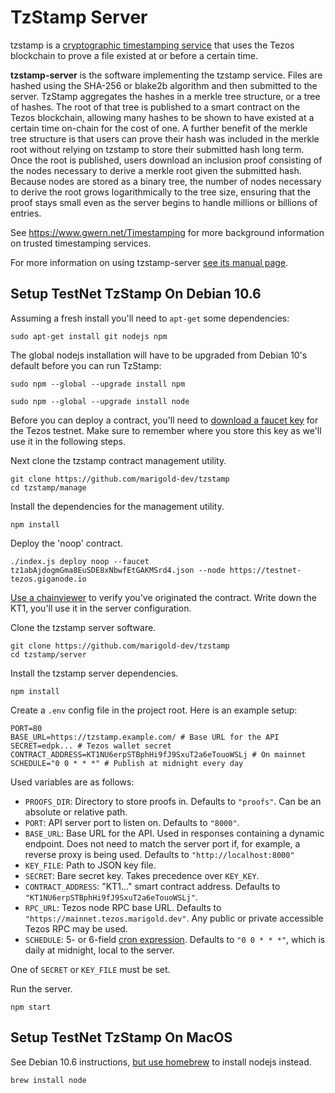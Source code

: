 # TzStamp Server

tzstamp is a [cryptographic timestamping service](https://www.gwern.net/Timestamping)
that uses the Tezos blockchain to prove a file existed at or before a certain time.

**tzstamp-server** is the software implementing the tzstamp service. Files are
hashed using the SHA-256 or blake2b algorithm and then submitted to the server.
TzStamp aggregates the hashes in a merkle tree structure, or a tree of hashes.
The root of that tree is published to a smart contract on the Tezos blockchain,
allowing many hashes to be shown to have existed at a certain time on-chain for
the cost of one. A further benefit of the merkle tree structure is that users
can prove their hash was included in the merkle root without relying on tzstamp
to store their submitted hash long term. Once the root is published, users download an
inclusion proof consisting of the nodes necessary to derive a merkle root given
the submitted hash. Because nodes are stored as a binary tree, the number of
nodes necessary to derive the root grows logarithmically to the tree size,
ensuring that the proof stays small even as the server begins to handle millions
or billions of entries.

See https://www.gwern.net/Timestamping for more background information on
trusted timestamping services.

For more information on using tzstamp-server [see its manual page](https://github.com/marigold-dev/tzstamp/blob/main/server/man/man1/tzstamp-server.md).

## Setup TestNet TzStamp On Debian 10.6

Assuming a fresh install you'll need to `apt-get` some dependencies:

    sudo apt-get install git nodejs npm

The global nodejs installation will have to be upgraded from Debian 10's default
before you can run TzStamp:

    sudo npm --global --upgrade install npm

    sudo npm --global --upgrade install node

Before you can deploy a contract, you'll need to [download a faucet
key](https://faucet.tzalpha.net/) for the Tezos testnet. Make sure to remember
where you store this key as we'll use it in the following steps.

Next clone the tzstamp contract management utility.

    git clone https://github.com/marigold-dev/tzstamp
    cd tzstamp/manage

Install the dependencies for the management utility.

    npm install

Deploy the 'noop' contract.

    ./index.js deploy noop --faucet tz1abAjdogmGma8EuSDE8xNbwfEtGAKMSrd4.json --node https://testnet-tezos.giganode.io

[Use a chainviewer](https://better-call.dev/) to verify you've originated the
contract. Write down the KT1, you'll use it in the server configuration.

Clone the tzstamp server software.

    git clone https://github.com/marigold-dev/tzstamp
    cd tzstamp/server

Install the tzstamp server dependencies.

    npm install

Create a `.env` config file in the project root. Here is an
example setup:

    PORT=80
    BASE_URL=https://tzstamp.example.com/ # Base URL for the API
    SECRET=edpk... # Tezos wallet secret
    CONTRACT_ADDRESS=KT1NU6erpSTBphHi9fJ9SxuT2a6eTouoWSLj # On mainnet
    SCHEDULE="0 0 * * *" # Publish at midnight every day

Used variables are as follows:
- `PROOFS_DIR`: Directory to store proofs in. Defaults to `"proofs"`. Can be an absolute or relative path.
- `PORT`: API server port to listen on. Defaults to `"8000"`.
- `BASE_URL`: Base URL for the API. Used in responses containing a dynamic endpoint. Does not need to match the server port if, for example, a reverse proxy is being used. Defaults to `"http://localhost:8000"`
- `KEY_FILE`: Path to JSON key file.
- `SECRET`: Bare secret key. Takes precedence over `KEY_KEY`.
- `CONTRACT_ADDRESS`: "KT1..." smart contract address. Defaults to `"KT1NU6erpSTBphHi9fJ9SxuT2a6eTouoWSLj"`.
- `RPC_URL`: Tezos node RPC base URL. Defaults to `"https://mainnet.tezos.marigold.dev"`. Any public or private accessible Tezos RPC may be used.
- `SCHEDULE`: 5- or 6-field [cron expression](https://docs.oracle.com/cd/E12058_01/doc/doc.1014/e12030/cron_expressions.htm). Defaults to `"0 0 * * *"`, which is daily at midnight, local to the server.

One of `SECRET` or `KEY_FILE` must be set.

Run the server.

    npm start

## Setup TestNet TzStamp On MacOS

See Debian 10.6 instructions, [but use homebrew](https://brew.sh/) to install nodejs instead.

    brew install node
